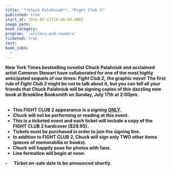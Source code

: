 ```yaml
---
title: '**Chuck Palahniuk**, *Fight Club 2*'
published: true
start_at: 2016-07-17T14:00:00.000Z
image_path:
book_category:
program: '-writers-and-readers'
ticketed: true
test:
book_isbn:
  -
---
```



<div><strong>New York Times bestselling novelist Chuck Palahniuk and acclaimed artist Cameron Stewart have collaborated for one of the most highly anticipated</strong><strong> sequels of our times: <em>Fight Club 2,</em></strong> <strong>the graphic novel</strong>!<strong> The first rule of <em>Fight Club 2 </em>might be not to talk about it<em>,</em> but you can tell all your friends that Chuck Palahniuk will be signing copies of this dazzling new book at Brookline Booksmith on Sunday, July 17th at 2:00pm.</strong></div>

<div>&nbsp;</div>

* **This FIGHT CLUB 2 appearance is a signing <u>ONLY</u>.&nbsp;**
* **Chuck will not be performing or reading at this event.**
* **This is a ticketed event and each ticket will include a copy of the FIGHT CLUB 2 hardcover ($29.95).&nbsp;**
* **Tickets must be purchased in order to join the signing line.**
* **In addition to FIGHT CLUB 2, Chuck will sign only TWO other items (pieces of memorabilia or books).**
* **Chuck will happily pose for photos with fans.**
* **Line formation will begin at noon.**


**- &nbsp; &nbsp;&nbsp; Ticket on-sale date to be announced shortly.**